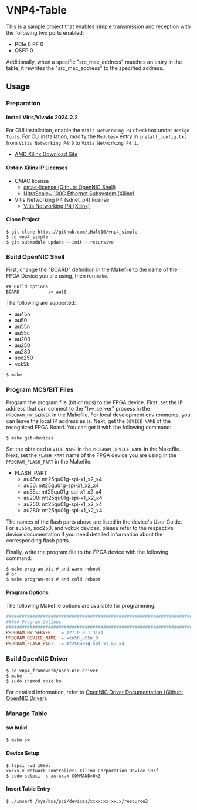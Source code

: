 # VNP4-Table

This is a sample project that enables simple transmission and reception with the following two ports enabled:
- PCIe 0 PF 0
- QSFP 0

Additionally, when a specific "src_mac_address" matches an entry in the table, it rewrites the "src_mac_address" to the specified address.

## Usage

### Preparation

#### Install Vitis/Vivado 2024.2.2

For GUI installation, enable the `Vitis Networking P4` checkbox under `Design Tools`.
For CLI installation, modify the `Modules=` entry in `install_config.txt` from `Vitis Networking P4:0` to `Vitis Networking P4:1`.

- [AMD Xilinx Download Site](https://japan.xilinx.com/support/download/index.html/content/xilinx/ja/downloadNav/vivado-design-tools.html)

#### Obtain Xilinx IP Licenses

- CMAC license
    - [cmac-license (Github: OpenNIC Shell)](https://github.com/Xilinx/open-nic-shell?tab=readme-ov-file#cmac-license)
    - [UltraScale+ 100G Ethernet Subsystem (Xilinx)](https://japan.xilinx.com/products/intellectual-property/cmac_usplus.html)
- Vitis Networking P4 (sdnet_p4) license
    - [Vitis Networking P4 (Xilinx)](https://japan.xilinx.com/products/intellectual-property/ef-di-vitisnetp4.html)

#### Clone Project

```shell
$ git clone https://github.com/iHalt10/vnp4_simple
$ cd vnp4_simple
$ git submodule update --init --recursive
```

### Build OpenNIC Shell

First, change the "BOARD" definition in the Makefile to the name of the FPGA Device you are using, then run `make`.

```shell
## Build options
BOARD           := au50
```

The following are supported:
- au45n
- au50
- au55n
- au55c
- au200
- au250
- au280
- soc250
- vck5k

```shell
$ make
```

### Program MCS/BIT Files
Program the program file (bit or mcs) to the FPGA device.
First, set the IP address that can connect to the "hw_server" process in the `PROGRAM_HW_SERVER` in the Makefile.
For local development environments, you can leave the local IP address as is.
Next, get the `DEVICE_NAME` of the recognized FPGA Board.
You can get it with the following command:

```shell
$ make get-devices
```

Set the obtained `DEVICE_NAME` in the `PROGRAM_DEVICE_NAME` in the Makefile.
Next, set the `FLASH_PART` name of the FPGA device you are using in the `PROGRAM_FLASH_PART` in the Makefile.

- FLASH_PART
    - au45n: mt25qu01g-spi-x1_x2_x4
    - au50:  mt25qu01g-spi-x1_x2_x4
    - au55c: mt25qu01g-spi-x1_x2_x4
    - au200: mt25qu01g-spi-x1_x2_x4
    - au250: mt25qu01g-spi-x1_x2_x4
    - au280: mt25qu01g-spi-x1_x2_x4

The names of the flash parts above are listed in the device's User Guide.
For au55n, soc250, and vck5k devices, please refer to the respective device documentation if you need detailed information about the corresponding flash parts.

Finally, write the program file to the FPGA device with the following command:

```shell
$ make program-bit # and warm reboot
# or
$ make program-mcs # and cold reboot
```

#### Program Options
The following Makefile options are available for programming:

```makefile
###########################################################################
##### Program Options
###########################################################################
PROGRAM_HW_SERVER   := 127.0.0.1:3121
PROGRAM_DEVICE_NAME := xcu50_u55n_0
PROGRAM_FLASH_PART  := mt25qu01g-spi-x1_x2_x4
```

### Build OpenNIC Driver

```shell
$ cd vnp4_framework/open-nic-driver
$ make
$ sudo insmod onic.ko
```

For detailed information, refer to [OpenNIC Driver Documentation (Github: OpenNIC Driver)](https://github.com/Xilinx/open-nic-driver).

### Manage Table

#### sw build

```shell
$ make sw
```

#### Device Setup

```shell
$ lspci -vd 10ee:
xx:xx.x Network controller: Xilinx Corporation Device 903f
$ sudo setpci -s xx:xx.x COMMAND=0x3
```

#### Insert Table Entry

```shell
$ ./insert /sys/bus/pci/devices/xxxx:xx:xx.x/resource2
```
